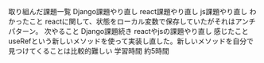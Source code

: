 
取り組んだ課題一覧
Django課題やり直し
react課題やり直し
js課題やり直し
わかったこと
reactに関して、状態をローカル変数で保存していたがそれはアンチパターン。
次やること
Django課題続き
reactやjsの課題やり直し
感じたこと
useRefという新しいメソッドを使って実装し直した。新しいメソッドを自分で見つけてくることは比較的難しい
学習時間
約5時間
